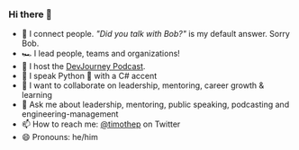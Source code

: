### Hi there 👋

<!--
**Timothep/Timothep** is a ✨ _special_ ✨ repository because its `README.md` (this file) appears on your GitHub profile.

Here are some ideas to get you started:
-->

- 🔭 I connect people. _"Did you talk with Bob?"_ is my default answer. Sorry Bob.
- 🏎 I lead people, teams and organizations!
- 🎤 I host the [DevJourney Podcast](https://devjourney.info).
- 🌱 I speak Python 🐍 with a C# accent
- 👯 I want to collaborate on leadership, mentoring, career growth & learning
- 💬 Ask me about leadership, mentoring, public speaking, podcasting and engineering-management
- 📫 How to reach me: [@timothep](https://twitter.com/timothep) on Twitter
- 😄 Pronouns: he/him
